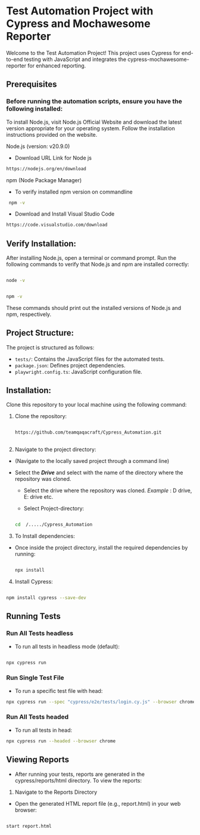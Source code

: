 # Test Automation Project with Cypress and Mochawesome Reporter

Welcome to the Test Automation Project! This project uses Cypress for end-to-end testing with JavaScript and integrates the cypress-mochawesome-reporter for enhanced reporting.

## Prerequisites 

### Before running the automation scripts, ensure you have the following installed:
To install Node.js, visit Node.js Official Website and download the latest version appropriate for your operating system. Follow the installation instructions provided on the website.

Node.js (version: v20.9.0)

- Download URL Link for Node js

 ```bash
 https://nodejs.org/en/download

 ```
   npm (Node Package Manager)

- To verify installed npm version on commandline

 ```bash
  npm -v

 ```

- Download and Install Visual Studio Code

 ```bash
 https://code.visualstudio.com/download

 ```

## Verify Installation:

After installing Node.js, open a terminal or command prompt.
Run the following commands to verify that Node.js and npm are installed correctly:

 ```bash

 node -v

 ```

 ```bash

 npm -v

 ```
 These commands should print out the installed versions of Node.js and npm, respectively.

## Project Structure:

The project is structured as follows:

  - `tests/`: Contains the JavaScript files for the automated tests.
  - `package.json`: Defines project dependencies.
  - `playwright.config.ts`: JavaScript configuration file.

## Installation:

Clone this repository to your local machine using the following command:
1. Clone the repository:

   ```bash

   https://github.com/teamqaqacraft/Cypress_Automation.git
  
   ```

2. Navigate to the project directory:

- (Navigate to the locally saved project through a command line)
- Select the ***Drive*** and select <project-directory> with the name of the directory where the repository was cloned.
  - Select the drive where the repository was cloned. 
    *Example* : D drive, E: drive etc.

  - Select Project-directory:

   ```bash

   cd  /...../Cypress_Automation

   ```
   
3. To Install dependencies:
   
- Once inside the project directory, install the required dependencies by running:

  ```bash

  npx install

  ```

4. Install Cypress:

  ```bash

  npm install cypress --save-dev

  ```
    
## Running Tests

### Run All Tests headless

- To run all tests in headless mode (default):

 ```bash

 npx cypress run

 ```
   
### Run Single Test File
- To run a specific test file with head:

 ```bash
 npx cypress run --spec "cypress/e2e/tests/login.cy.js" --browser chrome --headed

 ```

### Run All Tests headed

- To run all tests in head:

 ```bash
 npx cypress run --headed --browser chrome

 ```

## Viewing Reports

- After running your tests, reports are generated in the cypress/reports/html directory. To view the reports:

 1. Navigate to the Reports Directory

- Open the generated HTML report file (e.g., report.html) in your web browser:

 ```bash

 start report.html

 ```
